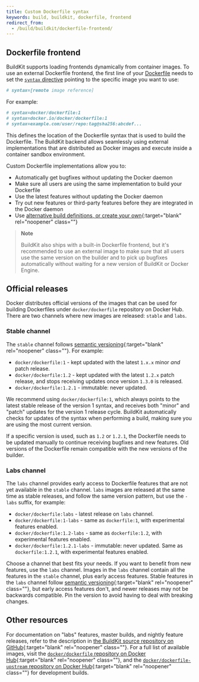 ```yaml
---
title: Custom Dockerfile syntax
keywords: build, buildkit, dockerfile, frontend
redirect_from:
  - /build/buildkit/dockerfile-frontend/
---
```


## Dockerfile frontend

BuildKit supports loading frontends dynamically from container images. To use
an external Dockerfile frontend, the first line of your [Dockerfile](../../engine/reference/builder.md)
needs to set the [`syntax` directive](../../engine/reference/builder.md#syntax)
pointing to the specific image you want to use:

```dockerfile
# syntax=[remote image reference]
```

For example:

```dockerfile
# syntax=docker/dockerfile:1
# syntax=docker.io/docker/dockerfile:1
# syntax=example.com/user/repo:tag@sha256:abcdef...
```

This defines the location of the Dockerfile syntax that is used to build the
Dockerfile. The BuildKit backend allows seamlessly using external
implementations that are distributed as Docker images and execute inside a
container sandbox environment.

Custom Dockerfile implementations allow you to:

- Automatically get bugfixes without updating the Docker daemon
- Make sure all users are using the same implementation to build your Dockerfile
- Use the latest features without updating the Docker daemon
- Try out new features or third-party features before they are integrated in the Docker daemon
- Use [alternative build definitions, or create your own](https://github.com/moby/buildkit#exploring-llb){:target="blank" rel="noopener" class=""}

> **Note**
> 
> BuildKit also ships with a built-in Dockerfile frontend, but it's recommended
> to use an external image to make sure that all users use the same version on
> the builder and to pick up bugfixes automatically without waiting for a new
> version of BuildKit or Docker Engine.

## Official releases

Docker distributes official versions of the images that can be used for building
Dockerfiles under `docker/dockerfile` repository on Docker Hub. There are two
channels where new images are released: `stable` and `labs`.

### Stable channel

The `stable` channel follows [semantic versioning](https://semver.org){:target="blank" rel="noopener" class=""}.
For example:

- `docker/dockerfile:1` - kept updated with the latest `1.x.x` minor _and_ patch
  release.
- `docker/dockerfile:1.2` -  kept updated with the latest `1.2.x` patch release,
  and stops receiving updates once version `1.3.0` is released.
- `docker/dockerfile:1.2.1` - immutable: never updated.

We recommend using `docker/dockerfile:1`, which always points to the latest
stable release of the version 1 syntax, and receives both "minor" and "patch"
updates for the version 1 release cycle. BuildKit automatically checks for
updates of the syntax when performing a build, making sure you are using the
most current version.

If a specific version is used, such as `1.2` or `1.2.1`, the Dockerfile needs
to be updated manually to continue receiving bugfixes and new features. Old
versions of the Dockerfile remain compatible with the new versions of the
builder.

### Labs channel

The `labs` channel provides early access to Dockerfile features that are not yet
available in the `stable` channel. `labs` images are released at the same time
as stable releases, and follow the same version pattern, but use the `-labs`
suffix, for example:

- `docker/dockerfile:labs` - latest release on `labs` channel.
- `docker/dockerfile:1-labs` - same as `dockerfile:1`, with experimental
  features enabled.
- `docker/dockerfile:1.2-labs` -  same as `dockerfile:1.2`, with experimental
  features enabled.
- `docker/dockerfile:1.2.1-labs` - immutable: never updated. Same as
  `dockerfile:1.2.1`, with experimental features enabled.

Choose a channel that best fits your needs. If you want to benefit from
new features, use the `labs` channel. Images in the `labs` channel contain
all the features in the `stable` channel, plus early access features.
Stable features in the `labs` channel follow [semantic versioning](https://semver.org){:target="blank" rel="noopener" class=""},
but early access features don't, and newer releases may not be backwards
compatible. Pin the version to avoid having to deal with breaking changes.

## Other resources

For documentation on "labs" features, master builds, and nightly feature
releases, refer to the description in [the BuildKit source repository on GitHub](https://github.com/moby/buildkit/blob/master/README.md){:target="blank" rel="noopener" class=""}.
For a full list of available images, visit the [`docker/dockerfile` repository on Docker Hub](https://hub.docker.com/r/docker/dockerfile){:target="blank" rel="noopener" class=""},
and the [`docker/dockerfile-upstream` repository on Docker Hub](https://hub.docker.com/r/docker/dockerfile-upstream){:target="blank" rel="noopener" class=""}
for development builds.
